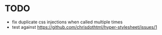# TODO

- fix duplicate css injections when called multiple times
- test against https://github.com/chrisdothtml/hyper-stylesheet/issues/1
